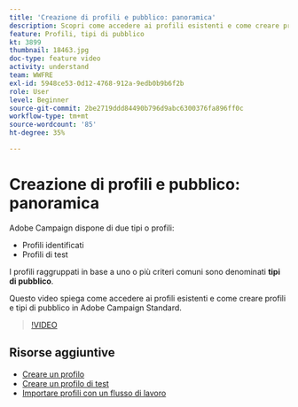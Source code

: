 ```yaml
---
title: 'Creazione di profili e pubblico: panoramica'
description: Scopri come accedere ai profili esistenti e come creare profili e tipi di pubblico.
feature: Profili, tipi di pubblico
kt: 3899
thumbnail: 18463.jpg
doc-type: feature video
activity: understand
team: WWFRE
exl-id: 5948ce53-0d12-4768-912a-9edb0b9b6f2b
role: User
level: Beginner
source-git-commit: 2be2719ddd84490b796d9abc6300376fa896ff0c
workflow-type: tm+mt
source-wordcount: '85'
ht-degree: 35%

---
```


# Creazione di profili e pubblico: panoramica

Adobe Campaign dispone di due tipi o profili:

* Profili identificati
* Profili di test

I profili raggruppati in base a uno o più criteri comuni sono denominati **tipi di pubblico**.

Questo video spiega come accedere ai profili esistenti e come creare profili e tipi di pubblico in Adobe Campaign Standard.

>[!VIDEO](https://video.tv.adobe.com/v/18463/?quality=12)

## Risorse aggiuntive

* [Creare un profilo](/help/profiles-and-audiences/creating-a-profile.md)
* [Creare un profilo di test](/help/profiles-and-audiences/test-profiles.md)
* [Importare profili con un flusso di lavoro](/help/managing-processes-and-data/importing-profiles.md)
